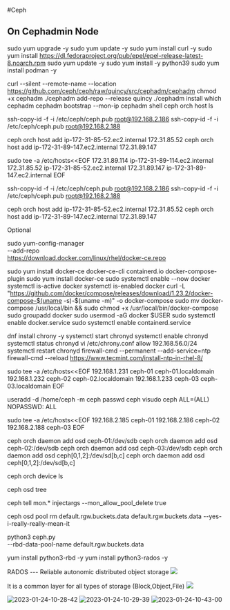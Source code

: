 #Ceph

## On Cephadmin Node

sudo yum upgrade -y
sudo yum update -y
sudo yum install curl -y
sudo yum install https://dl.fedoraproject.org/pub/epel/epel-release-latest-8.noarch.rpm
sudo yum update -y
sudo yum install -y python39
sudo yum install podman -y

<!-- hostnamectl set-hostname cephadmin
hostnamectl set-hostname cephnode1
hostnamectl set-hostname cephnode2 -->

<!-- sudo tee -a /etc/hosts<<EOF
192.168.2.185    cephadmin
192.168.2.186    cephnode1
192.168.2.188    cephnode2
EOF -->

curl --silent --remote-name --location https://github.com/ceph/ceph/raw/quincy/src/cephadm/cephadm
chmod +x cephadm
./cephadm add-repo --release quincy
./cephadm install
which cephadm
cephadm bootstrap --mon-ip <ip>
cephadm shell
ceph orch host ls


ssh-copy-id -f -i /etc/ceph/ceph.pub root@192.168.2.186
ssh-copy-id -f -i /etc/ceph/ceph.pub root@192.168.2.188

ceph orch host add ip-172-31-85-52.ec2.internal 172.31.85.52
ceph orch host add ip-172-31-89-147.ec2.internal 172.31.89.147



sudo tee -a /etc/hosts<<EOF
172.31.89.114   ip-172-31-89-114.ec2.internal    
172.31.85.52    ip-172-31-85-52.ec2.internal
172.31.89.147   ip-172-31-89-147.ec2.internal
EOF

ssh-copy-id -f -i /etc/ceph/ceph.pub root@192.168.2.186
ssh-copy-id -f -i /etc/ceph/ceph.pub root@192.168.2.188

ceph orch host add ip-172-31-85-52.ec2.internal 172.31.85.52
ceph orch host add ip-172-31-89-147.ec2.internal 172.31.89.147

Optional

sudo yum-config-manager \
    --add-repo \
    https://download.docker.com/linux/rhel/docker-ce.repo
    
sudo yum install docker-ce docker-ce-cli containerd.io docker-compose-plugin
sudo yum install docker-ce
sudo systemctl enable --now docker
systemctl is-active docker
systemctl is-enabled docker
curl -L "https://github.com/docker/compose/releases/download/1.23.2/docker-compose-$(uname -s)-$(uname -m)" -o docker-compose
sudo mv docker-compose /usr/local/bin && sudo chmod +x /usr/local/bin/docker-compose
sudo groupadd docker
sudo usermod -aG docker $USER
sudo systemctl enable docker.service
sudo systemctl enable containerd.service

dnf install chrony -y
systemctl start chronyd
systemctl enable chronyd
systemctl status chronyd
vi /etc/chrony.conf
allow 192.168.56.0/24
systemctl restart chronyd
firewall-cmd --permanent --add-service=ntp
firewall-cmd --reload
https://www.tecmint.com/install-ntp-in-rhel-8/


sudo tee -a /etc/hosts<<EOF
192.168.1.231  ceph-01  ceph-01.localdomain
192.168.1.232  ceph-02  ceph-02.localdomain
192.168.1.233  ceph-03  ceph-03.localdomain
EOF


useradd -d /home/ceph -m ceph
passwd ceph
visudo
ceph    ALL=(ALL)       NOPASSWD: ALL


sudo tee -a /etc/hosts<<EOF
192.168.2.185    ceph-01
192.168.2.186    ceph-02
192.168.2.188    ceph-03
EOF

ceph orch daemon add osd ceph-01:/dev/sdb
ceph orch daemon add osd ceph-02:/dev/sdb
ceph orch daemon add osd ceph-03:/dev/sdb
ceph orch daemon add osd ceph[0,1,2]:/dev/sd[b,c]
ceph orch daemon add osd ceph[0,1,2]:/dev/sd[b,c]


ceph orch device ls 

ceph osd tree

ceph tell mon.* injectargs --mon_allow_pool_delete true

ceph osd pool rm default.rgw.buckets.data default.rgw.buckets.data --yes-i-really-really-mean-it

python3 ceph.py \
--rbd-data-pool-name default.rgw.buckets.data

yum install python3-rbd -y
yum install python3-rados -y



RADOS --- Reliable autonomic distributed object storage
![](2023-01-24-10-29-39.png)

It is a common layer for all types of storage (Block,Object,File)
![](2023-01-24-10-28-42.png)


![2023-01-24-10-28-42](https://user-images.githubusercontent.com/60940642/214216954-81f099f5-a49e-43c7-8a36-8d98841e31e1.png)
![2023-01-24-10-29-39](https://user-images.githubusercontent.com/60940642/214216958-66ef0a62-db66-4239-8339-f78222c44eb9.png)
![2023-01-24-10-43-00](https://user-images.githubusercontent.com/60940642/214216961-6a7610db-d698-4f53-91a0-686f7c2e4f47.png)

